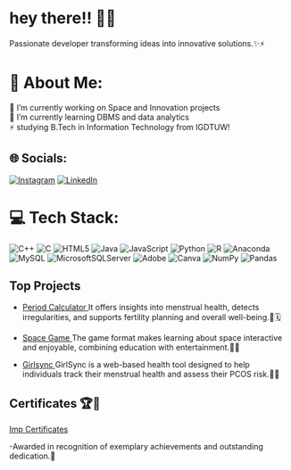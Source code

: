 # hey there!! 👋🌱
Passionate developer transforming ideas into innovative solutions.✨⚡
# 💫 About Me:
🔭 I’m currently working on Space and Innovation projects<br>🌱 I’m currently learning DBMS and data analytics <br>⚡ studying B.Tech in Information Technology from IGDTUW!


## 🌐 Socials:
[![Instagram](https://img.shields.io/badge/Instagram-%23E4405F.svg?logo=Instagram&logoColor=white)](https://instagram.com/palakk_mahajan) [![LinkedIn](https://img.shields.io/badge/LinkedIn-%230077B5.svg?logo=linkedin&logoColor=white)](https://linkedin.com/in/palak-mahajan-12851b305) 

# 💻 Tech Stack:
![C++](https://img.shields.io/badge/c++-%2300599C.svg?style=for-the-badge&logo=c%2B%2B&logoColor=white) ![C](https://img.shields.io/badge/c-%2300599C.svg?style=for-the-badge&logo=c&logoColor=white) ![HTML5](https://img.shields.io/badge/html5-%23E34F26.svg?style=for-the-badge&logo=html5&logoColor=white) ![Java](https://img.shields.io/badge/java-%23ED8B00.svg?style=for-the-badge&logo=openjdk&logoColor=white) ![JavaScript](https://img.shields.io/badge/javascript-%23323330.svg?style=for-the-badge&logo=javascript&logoColor=%23F7DF1E) ![Python](https://img.shields.io/badge/python-3670A0?style=for-the-badge&logo=python&logoColor=ffdd54) ![R](https://img.shields.io/badge/r-%23276DC3.svg?style=for-the-badge&logo=r&logoColor=white) ![Anaconda](https://img.shields.io/badge/Anaconda-%2344A833.svg?style=for-the-badge&logo=anaconda&logoColor=white) ![MySQL](https://img.shields.io/badge/mysql-4479A1.svg?style=for-the-badge&logo=mysql&logoColor=white) ![MicrosoftSQLServer](https://img.shields.io/badge/Microsoft%20SQL%20Server-CC2927?style=for-the-badge&logo=microsoft%20sql%20server&logoColor=white) ![Adobe](https://img.shields.io/badge/adobe-%23FF0000.svg?style=for-the-badge&logo=adobe&logoColor=white) ![Canva](https://img.shields.io/badge/Canva-%2300C4CC.svg?style=for-the-badge&logo=Canva&logoColor=white) ![NumPy](https://img.shields.io/badge/numpy-%23013243.svg?style=for-the-badge&logo=numpy&logoColor=white) ![Pandas](https://img.shields.io/badge/pandas-%23150458.svg?style=for-the-badge&logo=pandas&logoColor=white)
## Top Projects

- [Period Calculator ](https://github.com/Palak341/period_calculator)
  It offers insights into menstrual health, detects irregularities, and supports fertility planning and overall well-being.🌸🗓️
  
- [Space Game ](https://github.com/Palak341/space_game)
  The game format makes learning about space interactive and enjoyable, combining education with entertainment.🚀✨

- [Girlsync ]((https://github.com/Palak341/Girlsync))
  GirlSync is a web-based health tool designed to help individuals track their menstrual health and assess their PCOS risk.🌸✨
## Certificates 🏆📜
[Imp Certificates ](https://github.com/Palak341/Certificates)

-Awarded in recognition of exemplary achievements and outstanding dedication.🏅
